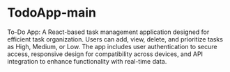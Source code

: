 # TodoApp-main
To-Do App: A React-based task management application designed for efficient task organization. Users can add, view, delete, and prioritize tasks as High, Medium, or Low. The app includes user authentication to secure access, responsive design for compatibility across devices, and API integration to enhance functionality with real-time data.
